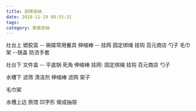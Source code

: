 ```yaml
---
title: 厨房收纳
date: 2018-11-19 08:55:31
tags:
category: 家居收纳
---
```



灶台上
塑胶篮 --   碗碟常用餐具
伸缩棒 -- 挂网 固定绑绳 挂钩 百元商店  勺子 
毛巾架 --锅盖 防烫手套

灶台下
文件盒 -- 平底锅
死角
伸缩棒 挂网: 固定绑绳 挂钩 百元商店  勺子 

水槽下
滤筛 清洁剂
伸缩棒 滤网 架子

毛巾架

水槽上边
旅馆 凹字形  做成抽屉